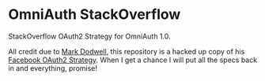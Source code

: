 # OmniAuth StackOverflow 

StackOverflow OAuth2 Strategy for OmniAuth 1.0.

All credit due to [Mark Dodwell](https://github.com/mkdynamic), this repository is a hacked up copy of his [Facebook OAuth2 Strategy](https://github.com/mkdynamic/omniauth-facebook). When I get a chance I will put all the specs back in and everything, promise!


